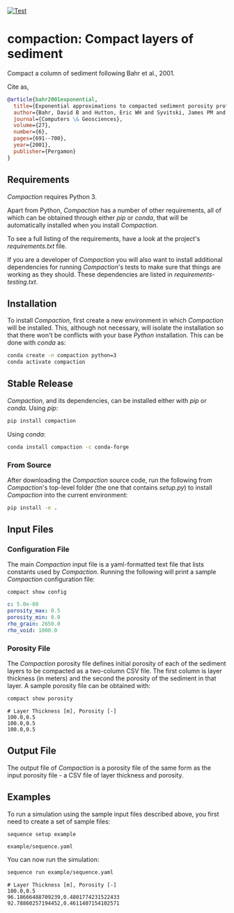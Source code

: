 [![Test][test_badge]][test_workflow]


# compaction: Compact layers of sediment

Compact a column of sediment following Bahr et al., 2001.

Cite as,

```bibtex
@article{bahr2001exponential,
  title={Exponential approximations to compacted sediment porosity profiles},
  author={Bahr, David B and Hutton, Eric WH and Syvitski, James PM and Pratson, Lincoln F},
  journal={Computers \& Geosciences},
  volume={27},
  number={6},
  pages={691--700},
  year={2001},
  publisher={Pergamon}
}
```

## Requirements

*Compaction* requires Python 3.

Apart from Python, *Compaction* has a number of other requirements, all of which
can be obtained through either *pip* or *conda*, that will be automatically
installed when you install *Compaction*.

To see a full listing of the requirements, have a look at the project's
*requirements.txt* file.

If you are a developer of *Compaction* you will also want to install
additional dependencies for running *Compaction*'s tests to make sure
that things are working as they should. These dependencies are listed
in *requirements-testing.txt*.

## Installation

To install *Compaction*, first create a new environment in
which *Compaction* will be installed. This, although not necessary, will
isolate the installation so that there won't be conflicts with your
base *Python* installation. This can be done with *conda* as:

```bash
conda create -n compaction python=3
conda activate compaction
```

## Stable Release

*Compaction*, and its dependencies, can be installed either with *pip*
or *conda*. Using *pip*:

```bash
pip install compaction
```

Using *conda*:

```bash
conda install compaction -c conda-forge
```

### From Source

After downloading the *Compaction* source code, run the following from
*Compaction*'s top-level folder (the one that contains *setup.py*) to
install *Compaction* into the current environment:

```bash
pip install -e .
```

## Input Files

### Configuration File

The main *Compaction* input file is a yaml-formatted text file that lists
constants used by *Compaction*. Running the following will print a sample
*Compaction* configuration file:

```
compact show config
```

```yaml
c: 5.0e-08
porosity_max: 0.5
porosity_min: 0.0
rho_grain: 2650.0
rho_void: 1000.0
```

### Porosity File

The *Compaction* porosity file defines initial porosity of each of the
sediment layers to be compacted as a two-column CSV file. The first
column is layer thickness (in meters) and the second the porosity of
the sediment in that layer. A sample porosity file can be obtained with:

```bash
compact show porosity
```

```
# Layer Thickness [m], Porosity [-]
100.0,0.5
100.0,0.5
100.0,0.5
```

## Output File

The output file of *Compaction* is a porosity file of the same form as
the input porosity file - a CSV file of layer thickness and porosity.

## Examples

To run a simulation using the sample input files described above, you first
need to create a set of sample files:

```
sequence setup example
```

```
example/sequence.yaml
```

You can now run the simulation:

```bash
sequence run example/sequence.yaml
```

```
# Layer Thickness [m], Porosity [-]
100.0,0.5
96.18666488709239,0.4801774231522433
92.78860257194452,0.4611407154102571
```

[test_badge]: https://github.com/mcflugen/compaction/actions/workflows/test.yml/badge.svg
[test_workflow]: https://github.com/mcflugen/compaction/actions/workflows/test.yml
